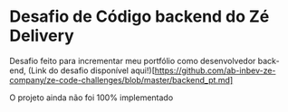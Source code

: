 # Desafio de Código backend do Zé Delivery

Desafio feito para incrementar meu portfólio como desenvolvedor back-end, (Link do desafio disponível aqui!)[https://github.com/ab-inbev-ze-company/ze-code-challenges/blob/master/backend_pt.md]

O projeto ainda não foi 100% implementado